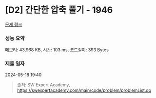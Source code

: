 # [D2] 간단한 압축 풀기 - 1946 

[문제 링크](https://swexpertacademy.com/main/code/problem/problemDetail.do?contestProbId=AV5PmkDKAOMDFAUq) 

### 성능 요약

메모리: 43,968 KB, 시간: 103 ms, 코드길이: 393 Bytes

### 제출 일자

2024-05-18 19:40



> 출처: SW Expert Academy, https://swexpertacademy.com/main/code/problem/problemList.do